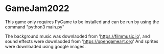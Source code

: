 # GameJam2022

This game only requires PyGame to be installed and can be run by using the command "python3 main.py"

The background music was downlaoded from 'https://filmmusic.io', and sound effects were downlaoded from 'https://opengameart.org'
And sprites were downloaded using google images.
